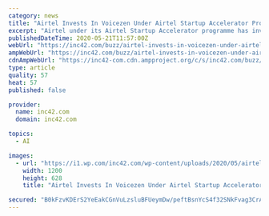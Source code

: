 ```yaml
---
category: news
title: "Airtel Invests In Voicezen Under Airtel Startup Accelerator Programme"
excerpt: "Airtel under its Airtel Startup Accelerator programme has invested an undisclosed amount of funding in conversation AI-startup Voicezen for a 10% stake."
publishedDateTime: 2020-05-21T11:57:00Z
webUrl: "https://inc42.com/buzz/airtel-invests-in-voicezen-under-airtel-startup-accelerator-programme/"
ampWebUrl: "https://inc42.com/buzz/airtel-invests-in-voicezen-under-airtel-startup-accelerator-programme/amp/"
cdnAmpWebUrl: "https://inc42-com.cdn.ampproject.org/c/s/inc42.com/buzz/airtel-invests-in-voicezen-under-airtel-startup-accelerator-programme/amp/"
type: article
quality: 57
heat: 57
published: false

provider:
  name: inc42.com
  domain: inc42.com

topics:
  - AI

images:
  - url: "https://i1.wp.com/inc42.com/wp-content/uploads/2020/05/airtel-social.jpg?fit=1200%2C628&#038;ssl=1"
    width: 1200
    height: 628
    title: "Airtel Invests In Voicezen Under Airtel Startup Accelerator Programme"

secured: "B0kFzvKDErS2YeEakCGnVuLzsluBFUeymDw/peftBsnYcS4f32SNkFvag3CrAsXZNXGDUZORSXUxGSEw8EnkYcwXNv2+f5OUv4sYCm+vzMp+Avk4tuga2IDFxKg1Avogb9r6AsN8TKDTdkfwW0BRDK7Pp9njPY1tCoUfrEg7KGN+ctqW94nI9odCNnGVgJhzgBN+rD0WIlSlQ5cVFzYp6Stdru8cRgjy4nuMM3mLHxfnzhMkG0/H/jOh98EcvxsN5+FO+P8zTJYxYBW5ja8cqnWN2y+11vVabX0Bj/9ESoOZqofnHuO+1NK2pn71VLJy;PlWdkiHVzFGoyhacXFx/UQ=="
---
```



